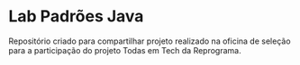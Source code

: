 # Lab Padrões Java
Repositório criado para compartilhar projeto realizado na oficina de seleção para a participação do projeto Todas em Tech da Reprograma.
